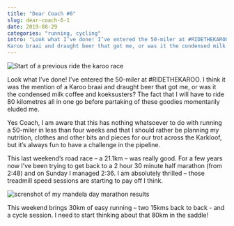 ```yaml
---
title: "Dear Coach #6"
slug: dear-coach-6-1
date: 2019-08-29
categories: "running, cycling"
intro: "Look what I’ve done! I’ve entered the 50-miler at #RIDETHEKAROO. I think it was the mention of a
Karoo braai and draught beer that got me, or was it the condensed milk coffee and koeksusters?"
---
```


<img alt="Start of a previous ride the karoo race" src="https://res.cloudinary.com/dy6grlu8z/image/upload/v1567090684/d1uwvhcru2cwmoucm4ur.jpg">

Look what I’ve done! I’ve entered the 50-miler at #RIDETHEKAROO. I think it was the mention of a
Karoo braai and draught beer that got me, or was it the condensed milk coffee and koeksusters? The
fact that I will have to ride 80 kilometres all in one go before partaking of these goodies momentarily
eluded me.

Yes Coach, I am aware that this has nothing whatsoever to do with running a 50-miler in less than
four weeks and that I should rather be planning my nutrition, clothes and other bits and pieces for
our trot across the Karkloof, but it’s always fun to have a challenge in the pipeline.

This last weekend’s road race – a 21.1km – was really good. For a few years now I’ve been trying to
get back to a 2 hour 30 minute half marathon (from 2:48) and on Sunday I managed 2:36. I am
absolutely thrilled – those treadmill speed sessions are starting to pay off I think.

<img alt="screnshot of my mandela day marathon results" src="https://res.cloudinary.com/dy6grlu8z/image/upload/v1567090685/shihqgpsr7e3zr7c6eab.png">

This weekend brings 30km of easy running – two 15kms back to back - and a cycle session. I need to
start thinking about that 80km in the saddle!
